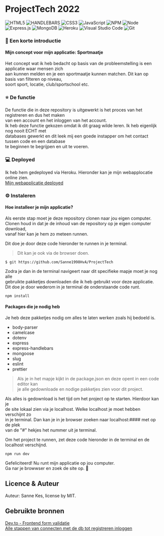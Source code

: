 # ProjectTech 2022<br>

![HTML5](https://img.shields.io/badge/html5-%23E34F26.svg?style=for-the-badge&logo=html5&logoColor=white)
![HANDLEBARS](https://img.shields.io/badge/Handlebars.js-f0772b?style=for-the-badge&logo=handlebarsdotjs&logoColor=black)
![CSS3](https://img.shields.io/badge/css3-%231572B6.svg?style=for-the-badge&logo=css3&logoColor=white)
![JavaScript](https://img.shields.io/badge/javascript-%23323330.svg?style=for-the-badge&logo=javascript&logoColor=%23F7DF1E)
![NPM](https://img.shields.io/badge/NPM-%23000000.svg?style=for-the-badge&logo=npm&logoColor=white)
![Node](https://img.shields.io/badge/Node.js-339933?style=for-the-badge&logo=nodedotjs&logoColor=white)
![Express.js](https://img.shields.io/badge/express.js-%23404d59.svg?style=for-the-badge&logo=express&logoColor=%2361DAFB)
![MongoDB](https://img.shields.io/badge/MongoDB-%234ea94b.svg?style=for-the-badge&logo=mongodb&logoColor=white)
![Heroku](https://img.shields.io/badge/Heroku-430098?style=for-the-badge&logo=heroku&logoColor=white)
![Visual Studio Code](https://img.shields.io/badge/Visual%20Studio%20Code-0078d7.svg?style=for-the-badge&logo=visual-studio-code&logoColor=white)
![Git](https://img.shields.io/badge/git-%23F05033.svg?style=for-the-badge&logo=git&logoColor=white)

### 👋 Een korte introductie<br>
#### Mijn concept voor mijn applicatie: Sportmaatje<br>
Het concept wat ik heb bedacht op basis van de probleemstelling is een applicatie waar mensen zich <br>
aan kunnen melden en je een sportmaatje kunnen matchen. Dit kan op basis van filteren op niveau, <br>
soort sport, locatie, club/sportschool etc.<br>


### ⭐ De functie <br>
De functie die in deze repository is uitgewerkt is het proces van het registreren en dus het maken <br>
van een account en het inloggen van het account.<br>
Ik heb deze functie gekozen omdat ik dit graag wilde leren. Ik heb eigenlijk nog nooit ECHT met <br>
databases gewerkt en dit leek mij een goede instapper om het contact tussen code en een database <br>
te beginnen te begrijpen en uit te voeren.


### 💻 Deployed 
Ik heb hem gedeployed via Heroku. Hieronder kan je mijn webapplocatie online zien.<br>
[Mijn webapplicatie deployed](LINK)<br>

### ⚙️ Instaleren
#### Hoe installeer je mijn applicatie?

Als eerste stap moet je deze repository clonen naar jou eigen computer.<br>
Clonen houd in dat je de inhoud van de repository op je eigen computer download,<br>
vanaf hier kan je hem zo meteen runnen. <br>

                                                                                 
Dit doe je door deze code hieronder te runnen in je terminal.<br>
>Dit kan je ook via de browser doen.<br>

`$ git https://github.com/Sanne1998HvA/ProjectTech`<br>

Zodra je dan in de terminal navigeert naar dit specifieke mapje moet je nog alle <br>
gebruikte pakketjes downloaden die ik heb gebruikt voor deze applicatie.<br>
Dit doe je door wederom in je terminal de onderstaande code runt.<br>

`npm install`<br>

#### Packages die je nodig heb
Je heb deze pakketjes nodig om alles te laten werken zoals hij bedoeld is. <br>

* body-parser
* camelcase
* dotenv
* express
* express-handlebars
* mongoose
* slug
* eslint
* prettier

> Als je in het mapje kijkt in de package.json en deze opent in een code editor kan <br>
> je alle gedownloade en nodige pakketjes zien voor dit project.

Als alles is gedownload is het tijd om het project op te starten. Hierdoor kan je <br>
de site lokaal zien via je localhost. Welke localhost je moet hebben verschijnt zo <br>
in je terminal. Dan kan je in je browser zoeken naar localhost:#### met op de plek <br>
van de "#" hekjes het nummer uit je terminal.<br>

Om het project te runnen, zet deze code hieronder in de terminal en de localhost verschijnd.<br>

`npm run dev`

Gefeliciteerd! Nu runt mijn applicatie op jou computer.<br>
Ga nar je browwser en zoek de site op. 😬<br>

## Licence & Auteur
Auteur: Sanne Kes, license by MIT.

## Gebruikte bronnen
[Dev.to - Frontend form validatie](https://dev.to/javascriptacademy/form-validation-using-javascript-34je)<br>
[Alle stappen van connecten met de db tot registreren inloggen ](https://www.youtube.com/watch?v=zQhzt2-MMl8)

